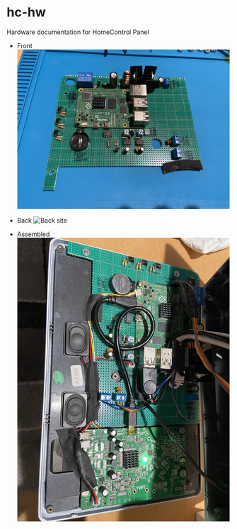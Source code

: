 # hc-hw
Hardware documentation for HomeControl Panel

* Front
![](imgs/IMG_8920.jpeg?raw=true "Front site")

* Back
![](imgs/IMG_8921.jpeg?raw=true "Back site")

* Assembled
![](imgs/IMG_8922.jpeg?raw=true "Assembled look")
